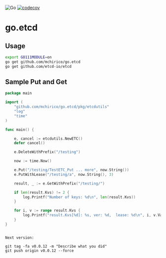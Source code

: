 ![Go](https://github.com/mchirico/go.etcd/workflows/Go/badge.svg)
[![codecov](https://codecov.io/gh/mchirico/go.etcd/branch/main/graph/badge.svg?token=1UpZxvESjW)](https://codecov.io/gh/mchirico/go.etcd)

# go.etcd

## Usage

```bash
export GO111MODULE=on
go get github.com/mchirico/go.etcd
go get github.com/etcd-io/etcd 


```

## Sample Put and Get

```go
package main

import (
	"github.com/mchirico/go.etcd/pkg/etcdutils"
	"log"
	"time"
)

func main() {

	e, cancel := etcdutils.NewETC()
	defer cancel()

	e.DeleteWithPrefix("/testing")

	now := time.Now()

	e.Put("/testing/TestETC_Put ... more", now.String())
	e.PutWithLease("/testing/a", now.String(), 3)

	result, _ := e.GetWithPrefix("/testing/")

	if len(result.Kvs) != 2 {
		log.Printf("Number of keys: %d\n", len(result.Kvs))
	}

	for i, v := range result.Kvs {
		log.Printf("result.Kvs[%d]: %s, ver: %d,  lease: %d\n", i, v.Value, v.Version, v.Lease)
	}
}



```






```
Next version:

git tag -fa v0.0.12 -m "Describe what you did"
git push origin v0.0.12 --force


```
